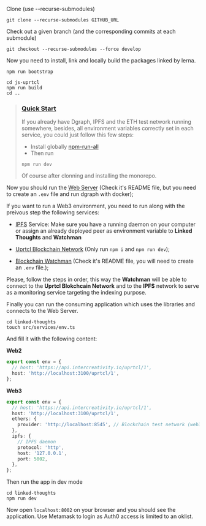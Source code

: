 Clone (use --recurse-submodules)

```
git clone --recurse-submodules GITHUB_URL
```

Check out a given branch (and the corresponding commits at each submodule)

```
git checkout --recurse-submodules --force develop
```

Now you need to install, link and locally build the packages linked by lerna.

```
npm run bootstrap
```

```
cd js-uprtcl
npm run build
cd ..
```


> ### [Quick Start](https://github.com/sotous/js-uprtcl-dev/edit/eth-refactor/README.md#alternative-solution)
> If you already have Dgraph, IPFS and the ETH test network running somewhere, besides, all environment variables correctly set in each service, you could just follow this few steps:
> - Install globally [npm-run-all](https://www.npmjs.com/package/npm-run-all)
> - Then run
> ```
> npm run dev
> ```
> Of course after clonning and installing the monorepo.

Now you should run the [Web Server](https://github.com/uprtcl/js-uprtcl-server/tree/develop) (Check it's README file, but you need to create an `.env` file and run dgraph with docker);

If you want to run a Web3 environment, you need to run along with the preivous step the following services:

- [IPFS](https://ipfs.io/) Service: Make sure you have a running daemon on your computer or assign an already deployed peer as environment variable to **Linked Thoughts** and **Watchman**

- [Uprtcl Blockchain Network](https://github.com/uprtcl/eth-uprtcl) (Only run `npm i` and `npm run dev`);

- [Blockchain Watchman](https://github.com/sotous/blockchain-watchman-uprtcl/tree/eth-refactor) (Check it's README file, you will need to create an `.env` file.);

Please, follow the steps in order, this way the **Watchman** will be able to connect to the **Uprtcl Blokchcain Network** and to the **IPFS** network to serve as a monitoring service targeting the indexing purpose.

Finally you can run the consuming application which uses the libraries and connects to the Web Server.

```
cd linked-thoughts
touch src/services/env.ts
```

And fill it with the following content:

**Web2**

```ts
export const env = {
  // host: 'https://api.intercreativity.io/uprtcl/1',
  host: 'http://localhost:3100/uprtcl/1',
};
```

**Web3**

```ts
export const env = {
  // host: 'https://api.intercreativity.io/uprtcl/1',
  host: 'http://localhost:3100/uprtcl/1',
  ethers: {
    provider: 'http://localhost:8545', // Blockchain test network (web3)
  },
  ipfs: {
    // IPFS daemon
    protocol: 'http',
    host: '127.0.0.1',
    port: 5002,
  },
};
```

Then run the app in dev mode

```
cd linked-thoughts
npm run dev
```

Now open `localhost:8002` on your browser and you should see the application. Use Metamask to login as Auth0 access is limited to an oklist.

